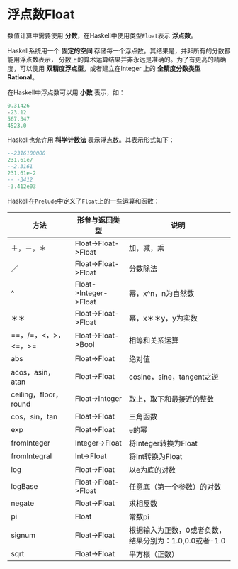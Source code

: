 浮点数Float
============================================
数值计算中需要使用 **分数**，在Haskell中使用类型`Float`表示 **浮点数**。

Haskell系统用一个 **固定的空间** 存储每一个浮点数。其结果是，并非所有的分数都能用浮点数表示，
分数上的算术运算结果并非永远是准确的。为了有更高的精确度，可以使用 **双精度浮点型**，或者建立在Integer
上的 **全精度分数类型Rational**。

在Haskell中浮点数可以用 **小数** 表示，如：
```haskell
0.31426
-23.12
567.347
4523.0
```
Haskell也允许用 **科学计数法** 表示浮点数。其表示形式如下：
```haskell
--2316100000
231.61e7
--2.3161
231.61e-2
-- -3412
-3.412e03
```
Haskell在`Prelude`中定义了`Float`上的一些运算和函数：

方法|形参与返回类型|说明
---|------------|----
＋，－，＊|Float->Float->Float|加，减，乘
／|Float->Float->Float|分数除法
^|Float->Integer->Float|幂，x^n，n为自然数
＊＊|Float->Float->Float|幂，x＊＊y，y为实数
==，/=，<，>，<=，>=|Float->Float->Bool|相等和关系运算
abs|Float->Float|绝对值
acos，asin，atan|Float->Float|cosine，sine，tangent之逆
ceiling，floor，round|Float->Integer|取上，取下和最接近的整数
cos，sin，tan|Float->Float|三角函数
exp|Float->Float|e的幂
fromInteger|Integer->Float|将Integer转换为Float
fromIntegral|Int->Float|将Int转换为Float
log|Float->Float|以e为底的对数
logBase|Float->Float->Float|任意底（第一个参数）的对数
negate|Float->Float|求相反数
pi|Float|常数pi
signum|Float->Float|根据输入为正数，0或者负数，结果分别为：1.0,0.0或者-1.0
sqrt|Float->Float|平方根（正数）
